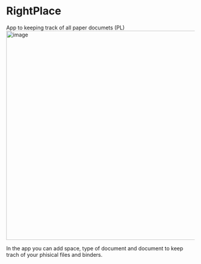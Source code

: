 # RightPlace
App to keeping track of all paper documets (PL)
<img width="559" alt="image" src="https://github.com/lotta891011/RightPlace/assets/74108487/74467358-4a0e-4c78-b709-479295a1e3d1">

In the app you can add space, type of document and document to keep trach of your phisical files and binders.
